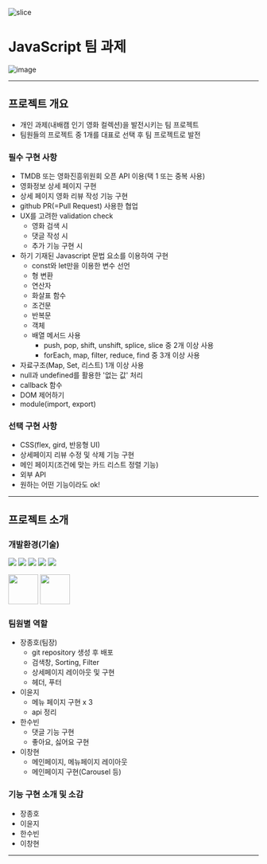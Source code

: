 ![slice](https://capsule-render.vercel.app/api?type=slice&color=000&height=200&text=JavaScript&fontAlign=75&rotate=13&fontAlignY=25&desc=&descAlign=70.&descAlignY=44&fontColor=f9c427)

# JavaScript 팀 과제

![image](https://github.com/user-attachments/assets/a8365982-959a-4ba6-b6d1-a85c732cff1e)

---

## 프로젝트 개요

- 개인 과제(내배캠 인기 영화 컬렉션)을 발전시키는 팀 프로젝트
- 팀원들의 프로젝트 중 1개를 대표로 선택 후 팀 프로젝트로 발전

### 필수 구현 사항

- TMDB 또는 영화진흥위원회 오픈 API 이용(택 1 또는 중복 사용)
- 영화정보 상세 페이지 구현
- 상세 페이지 영화 리뷰 작성 기능 구현
- github PR(=Pull Request) 사용한 협업
- UX를 고려한 validation check
  - 영화 검색 시
  - 댓글 작성 시
  - 추가 기능 구현 시
- 하기 기재된 Javascript 문법 요소를 이용하여 구현
  - const와 let만을 이용한 변수 선언
  - 형 변환
  - 연산자
  - 화살표 함수
  - 조건문
  - 반복문
  - 객체
  - 배열 메서드 사용
    - push, pop, shift, unshift, splice, slice 중 2개 이상 사용
    - forEach, map, filter, reduce, find 중 3개 이상 사용
- 자료구조(Map, Set, 리스트) 1개 이상 사용
- null과 undefined를 활용한 '없는 값' 처리
- callback 함수
- DOM 제어하기
- module(import, export)

### 선택 구현 사항

- CSS(flex, gird, 반응형 UI)
- 상세페이지 리뷰 수정 및 삭제 기능 구현
- 메인 페이지(조건에 맞는 카드 리스트 정렬 기능)
- 외부 API
- 원하는 어떤 기능이라도 ok!

---

## 프로젝트 소개

### 개발환경(기술)

<img src="https://img.shields.io/badge/html5-E34F26?style=for-the-badge&logo=html5&logoColor=white"> <img src="https://img.shields.io/badge/css3-1572B6?style=for-the-badge&logo=css3&logoColor=white"> <img src="https://img.shields.io/badge/javascript-F7DF1E?style=for-the-badge&logo=javascript&logoColor=white"> <img src="https://img.shields.io/badge/git-F05032?style=for-the-badge&logo=git&logoColor=white"> <img src="https://img.shields.io/badge/github-181717?style=for-the-badge&logo=github&logoColor=white">

<img src="https://encrypted-tbn0.gstatic.com/images?q=tbn:ANd9GcSyr_YI8S4bax2nzVnRUnl51NO6aX1aYNvmK0RMCop_R4D_AG-yFiuBw6V3YNVlfOa0Opk&usqp=CAU" width="60" height="60"> <img src="https://camo.githubusercontent.com/9e30e8175154be99e32777c31d5854a0bab39e1caf6e3fa1ef6495d27366fc6f/68747470733a2f2f63646e2e69636f6e2d69636f6e732e636f6d2f69636f6e73322f323130372f504e472f3531322f66696c655f747970655f7673636f64655f69636f6e5f3133303038342e706e67" width="60" height="60">

### 팀원별 역할

- 장종호(팀장)
  - git repository 생성 후 배포
  - 검색창, Sorting, Filter
  - 상세페이지 레이아웃 및 구현
  - 헤더, 푸터
- 이윤지
  - 메뉴 페이지 구현 x 3
  - api 정리
- 한수빈
  - 댓글 기능 구현
  - 좋아요, 싫어요 구현
- 이창현
  - 메인페이지, 메뉴페이지 레이아웃
  - 메인페이지 구현(Carousel 등)

### 기능 구현 소개 및 소감

- 장종호
- 이윤지
- 한수빈
- 이창현

---
